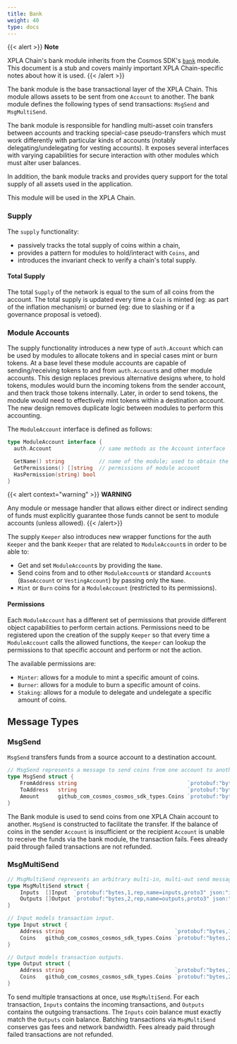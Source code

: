 ```yaml
---
title: Bank
weight: 40
type: docs
---
```


{{< alert >}}
**Note**

XPLA Chain's bank module inherits from the Cosmos SDK's [`bank`](https://docs.cosmos.network/v0.45/modules/bank/) module. This document is a stub and covers mainly important XPLA Chain-specific notes about how it is used.
{{< /alert >}}

The bank module is the base transactional layer of the XPLA Chain. This module allows assets to be sent from one `Account` to another. The bank module defines the following types of send transactions: `MsgSend` and `MsgMultiSend`.

The bank module is responsible for handling multi-asset coin transfers between accounts and tracking special-case pseudo-transfers which must work differently with particular kinds of accounts (notably delegating/undelegating for vesting accounts). It exposes several interfaces with varying capabilities for secure interaction with other modules which must alter user balances.

In addition, the bank module tracks and provides query support for the total supply of all assets used in the application.

This module will be used in the XPLA Chain.

### Supply

The `supply` functionality:

- passively tracks the total supply of coins within a chain,
- provides a pattern for modules to hold/interact with `Coins`, and
- introduces the invariant check to verify a chain's total supply.

#### Total Supply

The total `Supply` of the network is equal to the sum of all coins from the
account. The total supply is updated every time a `Coin` is minted (eg: as part
of the inflation mechanism) or burned (eg: due to slashing or if a governance
proposal is vetoed).

### Module Accounts

The supply functionality introduces a new type of `auth.Account` which can be used by
modules to allocate tokens and in special cases mint or burn tokens. At a base
level these module accounts are capable of sending/receiving tokens to and from
`auth.Account`s and other module accounts. This design replaces previous
alternative designs where, to hold tokens, modules would burn the incoming
tokens from the sender account, and then track those tokens internally. Later,
in order to send tokens, the module would need to effectively mint tokens
within a destination account. The new design removes duplicate logic between
modules to perform this accounting.

The `ModuleAccount` interface is defined as follows:

```go
type ModuleAccount interface {
  auth.Account               // same methods as the Account interface

  GetName() string           // name of the module; used to obtain the address
  GetPermissions() []string  // permissions of module account
  HasPermission(string) bool
}
```

{{< alert context="warning" >}}
**WARNING**

Any module or message handler that allows either direct or indirect sending of funds must explicitly guarantee those funds cannot be sent to module accounts (unless allowed).
{{< /alert>}}

The supply `Keeper` also introduces new wrapper functions for the auth `Keeper`
and the bank `Keeper` that are related to `ModuleAccount`s in order to be able
to:

- Get and set `ModuleAccount`s by providing the `Name`.
- Send coins from and to other `ModuleAccount`s or standard `Account`s
  (`BaseAccount` or `VestingAccount`) by passing only the `Name`.
- `Mint` or `Burn` coins for a `ModuleAccount` (restricted to its permissions).

#### Permissions

Each `ModuleAccount` has a different set of permissions that provide different
object capabilities to perform certain actions. Permissions need to be
registered upon the creation of the supply `Keeper` so that every time a
`ModuleAccount` calls the allowed functions, the `Keeper` can lookup the
permissions to that specific account and perform or not the action.

The available permissions are:

- `Minter`: allows for a module to mint a specific amount of coins.
- `Burner`: allows for a module to burn a specific amount of coins.
- `Staking`: allows for a module to delegate and undelegate a specific amount of coins.

## Message Types

### MsgSend

`MsgSend` transfers funds from a source account to a destination account.

```go
// MsgSend represents a message to send coins from one account to another.
type MsgSend struct {
	FromAddress string                                   `protobuf:"bytes,1,opt,name=from_address,json=fromAddress,proto3" json:"from_address,omitempty" yaml:"from_address"`
	ToAddress   string                                   `protobuf:"bytes,2,opt,name=to_address,json=toAddress,proto3" json:"to_address,omitempty" yaml:"to_address"`
	Amount      github_com_cosmos_cosmos_sdk_types.Coins `protobuf:"bytes,3,rep,name=amount,proto3,castrepeated=github.com/cosmos/cosmos-sdk/types.Coins" json:"amount"`
}
```

The Bank module is used to send coins from one XPLA Chain account to another. `MsgSend` is constructed to facilitate the transfer. If the balance of coins in the sender `Account` is insufficient or the recipient `Account` is unable to receive the funds via the bank module, the transaction fails. Fees already paid through failed transactions are not refunded.

### MsgMultiSend

```go
// MsgMultiSend represents an arbitrary multi-in, multi-out send message.
type MsgMultiSend struct {
	Inputs  []Input  `protobuf:"bytes,1,rep,name=inputs,proto3" json:"inputs"`
	Outputs []Output `protobuf:"bytes,2,rep,name=outputs,proto3" json:"outputs"`
}

// Input models transaction input.
type Input struct {
	Address string                                   `protobuf:"bytes,1,opt,name=address,proto3" json:"address,omitempty"`
	Coins   github_com_cosmos_cosmos_sdk_types.Coins `protobuf:"bytes,2,rep,name=coins,proto3,castrepeated=github.com/cosmos/cosmos-sdk/types.Coins" json:"coins"`
}

// Output models transaction outputs.
type Output struct {
	Address string                                   `protobuf:"bytes,1,opt,name=address,proto3" json:"address,omitempty"`
	Coins   github_com_cosmos_cosmos_sdk_types.Coins `protobuf:"bytes,2,rep,name=coins,proto3,castrepeated=github.com/cosmos/cosmos-sdk/types.Coins" json:"coins"`
}
```

To send multiple transactions at once, use `MsgMultiSend`. For each transaction, `Inputs` contains the incoming transactions, and `Outputs` contains the outgoing transactions. The `Inputs` coin balance must exactly match the `Outputs` coin balance. Batching transactions via `MsgMultiSend` conserves gas fees and network bandwidth. Fees already paid through failed transactions are not refunded.
